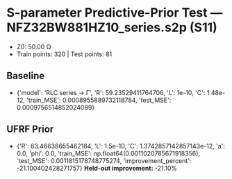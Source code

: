 # S-parameter Predictive-Prior Test — NFZ32BW881HZ10_series.s2p (S11)
- Z0: 50.00 Ω
- Train points: 320  |  Test points: 81

## Baseline
- {'model': 'RLC series -> Γ', 'R': 59.23529411764706, 'L': 1e-10, 'C': 1.48e-12, 'train_MSE': 0.0008955889732118784, 'test_MSE': 0.0009756514852024089}

## UFRF Prior
- {'R': 63.46638655462184, 'L': 1.5e-10, 'C': 1.3742857142857143e-12, 'a': 0.0, 'phi': 0.0, 'train_MSE': np.float64(0.0011020785671918356), 'test_MSE': 0.0011815178748775274, 'improvement_percent': -21.100402428271757}
**Held-out improvement:** -21.10%
